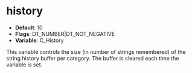 # history

- **Default**: 10
- **Flags**: DT_NUMBER|DT_NOT_NEGATIVE
- **Variable**: C_History

This variable controls the size (in number of strings remembered) of
the string history buffer per category. The buffer is cleared each time the
variable is set.
